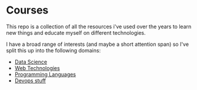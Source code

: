 # Courses

This repo is a collection of all the resources i've used over the years to learn new things and educate myself on different technologies.

I have a broad range of interests (and maybe a short attention span) so I've split this up into the following domains:

- [Data Science](/datasci)
- [Web Technologies](/web)
- [Programming Languages](/languages)
- [Devops stuff](/devops)

